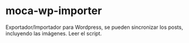 # moca-wp-importer
Exportador/Importador para Wordpress, se pueden sincronizar los posts, incluyendo las imágenes. Leer el script.
